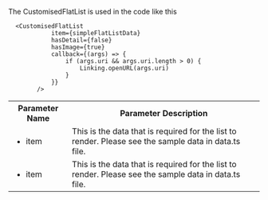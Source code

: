 The CustomisedFlatList is used in the code like this <br/>
```
  <CustomisedFlatList
            item={simpleFlatListData}
            hasDetail={false}
            hasImage={true}
            callback={(args) => {
                if (args.uri && args.uri.length > 0) {
                    Linking.openURL(args.uri)
                }
            }}
        />
```
  
<table>
  <th>Parameter Name</th>
  <th>Parameter Description</th>
  <tr>
    <td><ul><li>item</li></ul></td>
    <td>This is the data that is required for the list to render. Please see the sample data in data.ts file.</td>
  </tr>
  <tr>
    <td><ul><li>item</li></ul></td>
    <td>This is the data that is required for the list to render. Please see the sample data in data.ts file.</td>
  </tr>
 </table>

